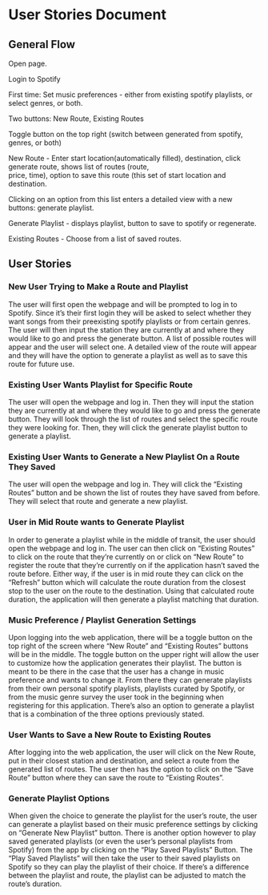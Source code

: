 # User Stories Document 

## General Flow
  Open page.
  
  Login to Spotify
  
  First time: Set music preferences - either from existing spotify playlists, or select genres, or both.
  
  Two buttons: New Route, Existing Routes
  
  Toggle button on the top right (switch between generated from spotify, genres, or both)
   
   New Route - Enter start location(automatically filled), destination, click generate route, shows list of routes (route,   
   price, time), option to save this route (this set of start location and destination.

   Clicking on an option from this list enters a detailed view with a new buttons: generate playlist.

   Generate Playlist - displays playlist, button to save to spotify or regenerate.
    
   Existing Routes - Choose from a list of saved routes.

## User Stories

### New User Trying to Make a Route and Playlist
  The user will first open the webpage and will be prompted to log in to Spotify. Since it’s their first login they will be asked to select whether they want songs from their preexisting spotify playlists or from certain genres. The user will then input the station they are currently at and where they would like to go and press the generate button. A list of possible routes will appear and the user will select one. A detailed view of the route will appear and they will have the option to generate a playlist as well as to save this route for future use.

### Existing User Wants Playlist for Specific Route
  The user will open the webpage and log in. Then they will input the station they are currently at and where they would like to go and press the generate button. They will look through the list of routes and select the specific route they were looking for. Then, they will click the generate playlist button to generate a playlist.

### Existing User Wants to Generate a New Playlist On a Route They Saved
  The user will open the webpage and log in. They will click the “Existing Routes” button and be shown the list of routes they have saved from before. They will select that route and generate a new playlist.

### User in Mid Route wants to Generate Playlist
  In order to generate a playlist while in the middle of transit, the user should open the webpage and log in. The user can then click on “Existing Routes” to click on the route that they’re currently on or click on “New Route” to register the route that they’re currently on if the application hasn’t saved the route before. Either way, if the user is in mid route they can click on the “Refresh” button which will calculate the route duration from the closest stop to the user on the route to the destination. Using that calculated route duration, the application will then generate a playlist matching that duration.

### Music Preference / Playlist Generation Settings
  Upon logging into the web application, there will be a toggle button on the top right of the screen where “New Route” and “Existing Routes” buttons will be in the middle. The toggle button on the upper right will allow the user to customize how the application generates their playlist. The button is meant to be there in the case that the user has a change in music preference and wants to change it. From there they can generate playlists from their own personal spotify playlists, playlists curated by Spotify, or from the music genre survey the user took in the beginning when registering for this application. There’s also an option to generate a playlist that is a combination of the three options previously stated.

### User Wants to Save a New Route to Existing Routes
  After logging into the web application, the user will click on the New Route, put in their closest station and destination, and select a route from the generated list of routes. The user then has the option to click on the “Save Route” button where they can save the route to “Existing Routes”.

### Generate Playlist Options
  When given the choice to generate the playlist for the user’s route, the user can generate a playlist based on their music preference settings by clicking on “Generate New Playlist” button. There is another option however to play saved generated playlists (or even the user’s personal playlists from Spotify) from the app by clicking on the “Play Saved Playlists” Button. The “Play Saved Playlists” will then take the user to their saved playlists on Spotify so they can play the playlist of their choice. If there’s a difference between the playlist and route, the playlist can be adjusted to match the route’s duration.
